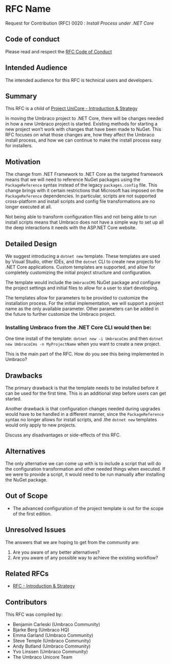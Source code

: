 # RFC Name

Request for Contribution (RFC) 0020 : _Install Process under .NET Core_

## Code of conduct

Please read and respect the [RFC Code of Conduct](https://github.com/umbraco/rfcs/blob/master/CODE_OF_CONDUCT.md)

## Intended Audience

The intended audience for this RFC is technical users and developers.

## Summary

This RFC is a child of [Project UniCore - Introduction & Strategy](https://github.com/umbraco/rfcs/blob/master/cms/0001-project-unicore-intro.md)

In moving the Umbraco project to .NET Core, there will be changes needed in how a new Umbraco project is started. Existing methods for starting a new project won’t work with changes that have been made to NuGet. This RFC focuses on what those changes are, how they affect the Umbraco install process, and how we can continue to make the install process easy for installers.



## Motivation

The change from .NET Framework to .NET Core as the targeted framework means that we will need to reference NuGet packages using the `PackageReference` syntax instead of the legacy `packages.config` file. This change brings with it certain restrictions that Microsoft has imposed on the `PackageReference` dependencies. In particular, scripts are not supported cross-platform and install scripts and config file transformations are no longer executed at all.

Not being able to transform configuration files and not being able to run install scripts means that Umbraco does not have a simple way to set up all the deep interactions it needs with the ASP.NET Core website.

## Detailed Design

We suggest introducing a `dotnet new` template. These templates are used by Visual Studio, other IDEs, and the `dotnet` CLI to create new projects for .NET Core applications. Custom templates are supported, and allow for completely customizing the initial project structure and configuration.

The template would include the `UmbracoCMS` NuGet package and configure the project settings and initial files to allow for a user to start developing.

The templates allow for parameters to be provided to customize the installation process. For the initial implementation, we will support a project name as the only available parameter. Other parameters can be added in the future to further customize the Umbraco project.

### Installing Umbraco from the .NET Core CLI would then be:
One time install of the template: `dotnet new -i UmbracoCms` and then `dotnet new UmbracoCms -n MyProjectName` when you want to create a new project.

This is the main part of the RFC. How do you see this being implemented in Umbraco?

## Drawbacks
The primary drawback is that the template needs to be installed before it can be used for the first time. This is an additional step before users can get started.

Another drawback is that configuration changes needed during upgrades would have to be handled in a different manner, since the `PackageReference` syntax no longer allows for install scripts, and .the `dotnet new` templates would only apply to new projects. 

Discuss any disadvantages or side-effects of this RFC.

## Alternatives

The only alternative we can come up with is to include a script that will do the configuration transformation and other needed things when executed. If we were to provide a script, it would need to be run manually after installing the NuGet package.
 
## Out of Scope

* The advanced configuration of the project template is out for the scope of the first edition.

## Unresolved Issues

The answers that we are hoping to get from the community are:

1. Are you aware of any better alternatives?
1. Are you aware of any possible way to achieve the existing workflow?

## Related RFCs 

* [RFC - Introduction & Strategy](https://github.com/umbraco/rfcs/blob/master/cms/0001-project-unicore-intro.md)

## Contributors

This RFC was compiled by:

* Benjamin Carleski (Umbraco Community)
* Bjarke Berg (Umbraco HQ)
* Emma Garland (Umbraco Community)
* Steve Temple (Umbraco Community)
* Andy Butland (Umbraco Community)
* Yvo Linssen (Umbraco Community)
* The Umbraco Unicore Team

